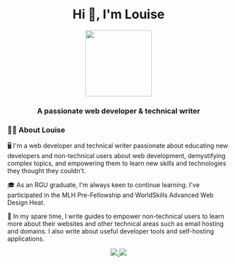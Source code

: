 <h1 align="center">Hi 👋, I'm Louise</h1>
<div align="center">
  <img src="https://avatars.githubusercontent.com/u/26024131?v=4" width="150px">
</div>
<h3 align="center">A passionate web developer & technical writer</h3>

### 👨‍💻 About Louise

🖥 I'm a web developer and technical writer passionate about educating new developers and non-technical users about web development, demystifying complex topics, and empowering them to learn new skills and technologies they thought they couldn't.

🎓 As an RGU graduate, I'm always keen to continue learning. I've participated in the MLH Pre-Fellowship and WorldSkills Advanced Web Design Heat.

📝 In my spare time, I write guides to empower non-technical users to learn more about their websites and other technical areas such as email hosting and domains. I also write about useful developer tools and self-hosting applications.

<div align="center">
  <a href="https://louisefindlay.com" target="_blank">
    <img src="https://github.com/louisefindlay23/louisefindlay23/assets/26024131/150b7f11-e2c3-4805-a57e-fb6b6ac44ae4" />
  </a>
  <a href="https://www.linkedin.com/in/louise-findlay23" target="_blank">
    <img src="https://github.com/louisefindlay23/louisefindlay23/assets/26024131/0be92bf2-944b-479b-b65b-2cd22f0c57eb" />
</div>

